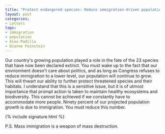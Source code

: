 ```yaml
---
title: "Protect endangered species: Reduce immigration-driven population growth"
layout: post
categories:
- Letters
tags:
- immigration
- population
- Alex Padilla
- Dianne Feinstein
---
```


Our country's growing population played a role in the fate of the 23 species that have now been declared extinct. You must wake up to the fact that our environment doesn't care about politics, and as long as Congress refuses to reduce immigration to a lower level, our population will continue to grow. This will thwart our ability to further protect threatened species and their habitats. I understand that this is a sensitive issue, but it is of utmost importance that prompt action is taken to maintain healthy ecosystems and biodiversity. This cannot be achieved if we constantly have to accommodate more people. Ninety percent of our projected population growth is due to immigration. You must reduce this number.

{% include signature.html %}

P.S. Mass immigration is a weapon of mass destruction.